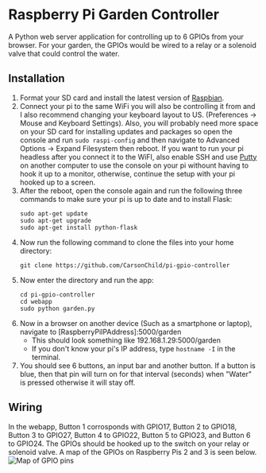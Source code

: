 # Raspberry Pi Garden Controller
A Python web server application for controlling up to 6 GPIOs from your browser. For your garden, the GPIOs would be wired to a relay or a solenoid valve that could control the water.
## Installation
1. Format your SD card and install the latest version of [Raspbian](https://www.raspberrypi.org/downloads/raspbian/).
2. Connect your pi to the same WiFi you will also be controlling it from and I also recommend changing your keyboard layout to US. (Preferences -> Mouse and Keyboard Settings). Also, you will probably need more space on your SD card for installing updates and packages so open the console and run `sudo raspi-config` and then navigate to Advanced Options -> Expand Filesystem then reboot. If you want to run your pi headless after you connect it to the WiFI, also enable SSH and use [Putty](https://www.chiark.greenend.org.uk/~sgtatham/putty/latest.html) on another computer to use the console on your pi withount having to hook it up to a monitor, otherwise, continue the setup with your pi hooked up to a screen.
3. After the reboot, open the console again and run the following three commands to make sure your pi is up to date and to install Flask:
    ```
    sudo apt-get update
    sudo apt-get upgrade
    sudo apt-get install python-flask
    ```
4. Now run the following command to clone the files into your home directory:
    ```
    git clone https://github.com/CarsonChild/pi-gpio-controller
    ```
5. Now enter the directory and run the app:
    ```
    cd pi-gpio-controller
    cd webapp
    sudo python garden.py
    ```
6. Now in a browser on another device (Such as a smartphone or laptop), navigate to [RaspberryPiIPAddress]:5000/garden 
   - This should look something like 192.168.1.29:5000/garden 
   - If you don't know your pi's IP address, type `hostname -I` in the terminal.
7. You should see 6 buttons, an input bar and another button. If a button is blue, then that pin will turn on for that interval (seconds) when "Water" is pressed otherwise it will stay off.

## Wiring 
In the webapp, Button 1 corrosponds with GPIO17, Button 2 to GPIO18, Button 3 to GPIO27, Button 4 to GPIO22, Button 5 to GPIO23, and Button 6 to GPIO24. The GPIOs should be hooked up to the switch on your relay or solenoid valve. A map of the GPIOs on Raspberry Pis 2 and 3 is seen below.
![Map of GPIO pins](https://i.stack.imgur.com/Ct2JG.png)
